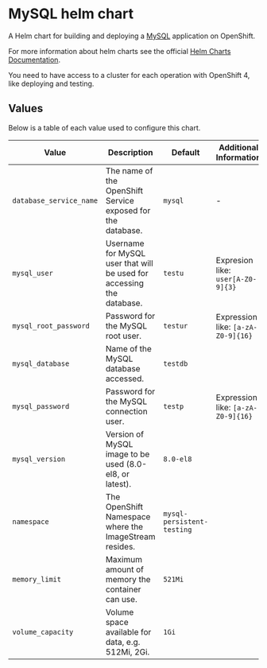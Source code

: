# MySQL helm chart

A Helm chart for building and deploying a [MySQL](https://github/sclorg/mysql-container) application on OpenShift.

For more information about helm charts see the official [Helm Charts Documentation](https://helm.sh/).

You need to have access to a cluster for each operation with OpenShift 4, like deploying and testing.

## Values
Below is a table of each value used to configure this chart.

| Value                                       | Description | Default | Additional Information |
|---------------------------------------------| ----------- | -- | ---------------------- |
| `database_service_name`                     | The name of the OpenShift Service exposed for the database. | `mysql` | - |
| `mysql_user`                                | Username for MySQL user that will be used for accessing the database. | `testu` | Expresion like: `user[A-Z0-9]{3}` |
| `mysql_root_password`                       | Password for the MySQL root user. | `testur` | Expression like: `[a-zA-Z0-9]{16}` |
| `mysql_database`                            | Name of the MySQL database accessed. | `testdb` |  |
| `mysql_password`                            | Password for the MySQL connection user. | `testp` | Expression like: `[a-zA-Z0-9]{16}` |
| `mysql_version`                             | Version of MySQL image to be used (8.0-el8, or latest). | `8.0-el8` |  |
| `namespace`                                 | The OpenShift Namespace where the ImageStream resides. | `mysql-persistent-testing` | |
| `memory_limit`                              | Maximum amount of memory the container can use. | `521Mi` |  |
| `volume_capacity`                           | Volume space available for data, e.g. 512Mi, 2Gi. | `1Gi` |  |
